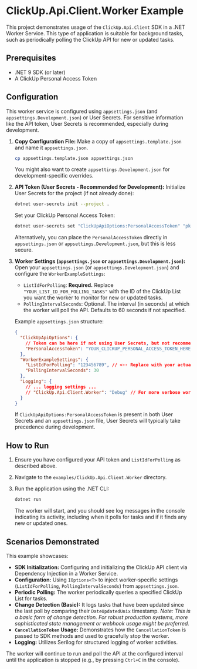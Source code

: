 # ClickUp.Api.Client.Worker Example

This project demonstrates usage of the `ClickUp.Api.Client` SDK in a .NET Worker Service. This type of application is suitable for background tasks, such as periodically polling the ClickUp API for new or updated tasks.

## Prerequisites

- .NET 9 SDK (or later)
- A ClickUp Personal Access Token

## Configuration

This worker service is configured using `appsettings.json` (and `appsettings.Development.json`) or User Secrets. For sensitive information like the API token, User Secrets is recommended, especially during development.

1.  **Copy Configuration File:**
    Make a copy of `appsettings.template.json` and name it `appsettings.json`.
    ```bash
    cp appsettings.template.json appsettings.json
    ```
    You might also want to create `appsettings.Development.json` for development-specific overrides.

2.  **API Token (User Secrets - Recommended for Development):**
    Initialize User Secrets for the project (if not already done):
    ```bash
    dotnet user-secrets init --project .
    ```
    Set your ClickUp Personal Access Token:
    ```bash
    dotnet user-secrets set "ClickUpApiOptions:PersonalAccessToken" "pkat_YOUR_ACTUAL_TOKEN_VALUE" --project .
    ```
    Alternatively, you can place the `PersonalAccessToken` directly in `appsettings.json` or `appsettings.Development.json`, but this is less secure.

3.  **Worker Settings (`appsettings.json` or `appsettings.Development.json`):**
    Open your `appsettings.json` (or `appsettings.Development.json`) and configure the `WorkerExampleSettings`:
    *   `ListIdForPolling`: **Required.** Replace `"YOUR_LIST_ID_FOR_POLLING_TASKS"` with the ID of the ClickUp List you want the worker to monitor for new or updated tasks.
    *   `PollingIntervalSeconds`: Optional. The interval (in seconds) at which the worker will poll the API. Defaults to 60 seconds if not specified.

    Example `appsettings.json` structure:
    ```json
    {
      "ClickUpApiOptions": {
        // Token can be here if not using User Secrets, but not recommended for VCS
        "PersonalAccessToken": "YOUR_CLICKUP_PERSONAL_ACCESS_TOKEN_HERE_OR_IN_USER_SECRETS"
      },
      "WorkerExampleSettings": {
        "ListIdForPolling": "123456789", // <-- Replace with your actual List ID
        "PollingIntervalSeconds": 30
      },
      "Logging": {
        // ... logging settings ...
        // "ClickUp.Api.Client.Worker": "Debug" // For more verbose worker logs
      }
    }
    ```
    If `ClickUpApiOptions:PersonalAccessToken` is present in both User Secrets and an `appsettings.json` file, User Secrets will typically take precedence during development.

## How to Run

1.  Ensure you have configured your API token and `ListIdForPolling` as described above.
2.  Navigate to the `examples/ClickUp.Api.Client.Worker` directory.
3.  Run the application using the .NET CLI:

    ```bash
    dotnet run
    ```
    The worker will start, and you should see log messages in the console indicating its activity, including when it polls for tasks and if it finds any new or updated ones.

## Scenarios Demonstrated

This example showcases:
- **SDK Initialization:** Configuring and initializing the ClickUp API client via Dependency Injection in a Worker Service.
- **Configuration:** Using `IOptions<T>` to inject worker-specific settings (`ListIdForPolling`, `PollingIntervalSeconds`) from `appsettings.json`.
- **Periodic Polling:** The worker periodically queries a specified ClickUp List for tasks.
- **Change Detection (Basic):** It logs tasks that have been updated since the last poll by comparing their `DateUpdatedUnix` timestamp.
    *Note: This is a basic form of change detection. For robust production systems, more sophisticated state management or webhook usage might be preferred.*
- **`CancellationToken` Usage:** Demonstrates how the `CancellationToken` is passed to SDK methods and used to gracefully stop the worker.
- **Logging:** Utilizes Serilog for structured logging of worker activities.

The worker will continue to run and poll the API at the configured interval until the application is stopped (e.g., by pressing `Ctrl+C` in the console).
